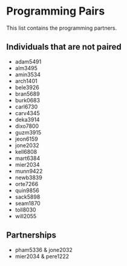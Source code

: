 # Programming Pairs

This list contains the programming partners. 

## Individuals that are not paired

* adam5491
* alm3495
* amin3534
* arch1401
* bele3926
* bran5689
* burk0683
* carl6730 
* carv4345
* deka3914
* dixo7800
* guzm3915
* jeon6159 
* jone2032
* kell6808
* mart6384
* mier2034
* munn9422
* newb3839
* orte7266
* quin9856
* sack5898
* seam1870
* toll8030
* will2055

## Partnerships

* pham5336 & jone2032
* mier2034 & pere1222
